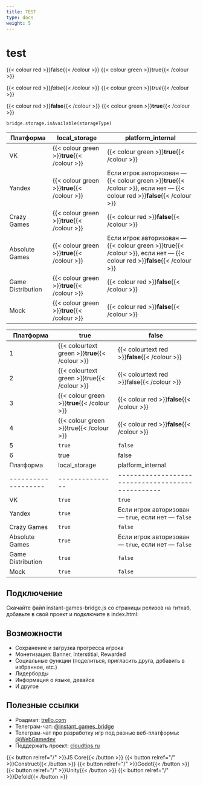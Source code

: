 ```yaml
---
title: TEST
type: docs
weight: 5
---
```


# test

{{< colour red  >}}false{{< /colour >}}
{{< colour green  >}}true{{< /colour >}}

{{< colour red  >}}*false*{{< /colour >}}
{{< colour green  >}}*true*{{< /colour >}}

{{< colour red  >}}**false**{{< /colour >}}
{{< colour green  >}}**true**{{< /colour >}}
~~~
bridge.storage.isAvailable(storageType)
~~~

| Платформа         | local_storage | platform_internal                               |
|-------------------|---------------|-------------------------------------------------|
| VK                | {{< colour green  >}}**true**{{< /colour >}}        | {{< colour green  >}}**true**{{< /colour >}}                                            |
| Yandex            | {{< colour green  >}}**true**{{< /colour >}}        | Если игрок авторизован — {{< colour green  >}}**true**{{< /colour >}}, если нет — {{< colour red  >}}**false**{{< /colour >}} |
| Crazy Games       | {{< colour green  >}}**true**{{< /colour >}}        | {{< colour red  >}}**false**{{< /colour >}}                                          |
| Absolute Games    | {{< colour green  >}}**true**{{< /colour >}}        | Если игрок авторизован — {{< colour green  >}}true{{< /colour >}}, если нет — {{< colour red  >}}**false**{{< /colour >}} |
| Game Distribution | {{< colour green  >}}**true**{{< /colour >}}        | {{< colour red  >}}**false**{{< /colour >}}                                          |
| Mock              | {{< colour green  >}}**true**{{< /colour >}}        | {{< colour red  >}}**false**{{< /colour >}}          |

| Платформа         | true |false|
|-------------------|---------------|--|
| 1                | {{< colourtext green  >}}**true**{{< /colour >}}|{{< colourtext red  >}}**false**{{< /colour >}}|
| 2                | {{< colourtext green  >}}true{{< /colour >}}|{{< colourtext red  >}}false{{< /colour >}}|
| 3                | {{< colour green  >}}**true**{{< /colour >}}|{{< colour red  >}}**false**{{< /colour >}}|
| 4                | {{< colour green  >}}true{{< /colour >}}|{{< colour red  >}}**false**{{< /colour >}}|
| 5                | `true`|`false`|
| 6                | true|false|
| Платформа         | local_storage | platform_internal                               |
|-------------------|---------------|-------------------------------------------------|
| VK                | `true`        | `true`                                            |
| Yandex            | `true`        | Если игрок авторизован — `true`, если нет — `false` |
| Crazy Games       | `true`        | `false`                                           |
| Absolute Games    | `true`        | Если игрок авторизован — `true`, если нет — `false` |
| Game Distribution | `true`        | `false`                                           |
| Mock              | `true`        | `false`                                           |
## Подключение

Скачайте файл instant-games-bridge.js со страницы релизов на гитхаб, добавьте в свой проект и подключите в index.html:

## Возможности

- Сохранение и загрузка прогресса игрока
- Монетизация: Banner, Interstitial, Rewarded
- Социальные функции (поделиться, пригласить друга, добавить в избранное, etc.)
- Лидерборды
- Информация о языке, девайсе
- И другое


## Полезные ссылки

- Роадмап: [trello.com](https://trello.com/b/NjF29vTW/instant-games-bridge-roadmap)
- Телеграм-чат: [@instant_games_bridge](https://t.me/instant_games_bridge)
- Телеграм-чат про разработку игр под разные веб-платформы: [@WebGamedev](https://t.me/WebGamedev)
- Поддержать проект: [cloudtips.ru](https://pay.cloudtips.ru/p/c6291c62)

{{< button relref="/" >}}JS Core{{< /button >}}
{{< button relref="/" >}}Construct{{< /button >}}
{{< button relref="/" >}}Godot{{< /button >}}
{{< button relref="/" >}}Unity{{< /button >}}
{{< button relref="/" >}}Defold{{< /button >}}
